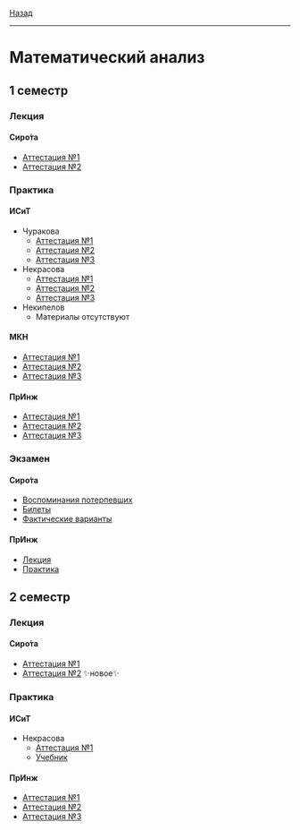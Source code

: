 [Назад](../../README.md)
***
# Математический анализ
## 1 семестр
### Лекция
#### Сиро́та
+ [Аттестация №1](th-sirota/mathan-1-th-att-1-fact.md)
+ [Аттестация №2](th-sirota/mathan-1-th-att-2-fact.md)
### Практика
#### ИСиТ
+ Чуракова
  +  [Аттестация №1](mathan-isit/mathan-1-pr-churakova-att-1-fact.md)
  +  [Аттестация №2](mathan-isit/mathan-1-pr-churakova-att-2-fact.md)
  +  [Аттестация №3](mathan-isit/mathan-1-pr-churakova-att-3-fact.md)
+ Некрасова
  + [Аттестация №1](mathan-isit/mathan-1-pr-nekrasova-att-1-fact.md)
  + [Аттестация №2](mathan-isit/mathan-1-pr-nekrasova-att-2-fact.md)
  + [Аттестация №3](mathan-isit/mathan-1-pr-nekrasova-att-3-fact.md)
+ Некипелов
  + Материалы отсутствуют
#### МКН
+ [Аттестация №1](mathan-mkn/mathan-pr-att-1-fact.md)
+ [Аттестация №2](mathan-mkn/mathan-pr-att-2-fact.md)
+ [Аттестация №3](mathan-mkn/mathan-pr-att-3-fact.md)
#### ПрИнж
+ [Аттестация №1](mathan-preng/sem-1/mathan-pr-att-1-fact.md)
+ [Аттестация №2](mathan-preng/sem-1/mathan-pr-att-2-fact.md)
+ [Аттестация №3](mathan-preng/sem-1/mathan-pr-att-3-fact.md)

### Экзамен
#### Сиро́та
+ [Воспоминания потерпевших](th-sirota/mathan-1-exam-memories.md)
+ [Билеты](th-sirota/mathan-1-exam-tick.md)
+ [Фактические варианты](th-sirota/mathan-1-exam-fact.md)
#### ПрИнж
+ [Лекция](mathan-preng/sem-1/mathan-th-exam.md)
+ [Практика](mathan-preng/sem-1/mathan-pr-exam.md)
## 2 семестр
### Лекция
#### Сиро́та
  + [Аттестация №1](th-sirota/mathan-2-th-att-1-fact.md)
  + [Аттестация №2](th-sirota/mathan-2-th-att-2-fact.md) ✨новое✨
### Практика
#### ИСиТ
+ Некрасова
  + [Аттестация №1](mathan-isit/mathan-2-isit-pr-nekrasova-att-1-fact.md)
  + [Учебник](https://github.com/user-attachments/files/18893956/default.pdf)
#### ПрИнж
+ [Аттестация №1](mathan-preng/sem-2/mathan-pr-att-1-fact.md)
+ [Аттестация №2](mathan-preng/sem-2/mathan-pr-att-2-fact.md)
+ [Аттестация №3](mathan-preng/sem-2/mathan-pr-att-3-fact.md)
